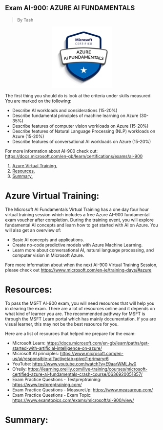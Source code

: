 ## Exam AI-900: AZURE AI FUNDAMENTALS
> By Tash

<p align="center">
<img max-height=200 height=200 src="https://github.com/ciph3rwoman/AI-900_StudyNotes/blob/main/AI_Fundamentals.png"/>
</p>

The first thing you should do is look at the criteria under skills measured. You are marked on the following:

- Describe AI workloads and considerations (15-20%)
- Describe fundamental principles of machine learning on Azure (30-35%)
- Describe features of computer vision workloads on Azure (15-20%)
- Describe features of Natural Language Processing (NLP) workloads on Azure (15-20%)
- Describe features of conversational AI workloads on Azure (15-20%)

For more information about AI-900 check out: https://docs.microsoft.com/en-gb/learn/certifications/exams/ai-900

1. [ Azure Virtual Training. ](#training)
2. [ Resources. ](#resources)
3. [ Summary. ](#summary)


# Azure Virtual Training:
<a name="training"></a>

The Microsoft AI Fundamentals Virtual Training has a one day four hour virtual training session which includes a free Azure AI-900 fundamental exam voucher after completion. During the training event, you will explore fundamental AI concepts and learn how to get started with AI on Azure. You will also get an overview of:

- Basic AI concepts and applications.
- Create no-code predictive models with Azure Machine Learning.
- Learn more about conversational AI, natural language processing, and computer vision in Microsoft Azure.

Fore more information about when the next AI-900 Virtual Training Session, please check out https://www.microsoft.com/en-ie/training-days/#azure

# Resources:
<a name="resources"></a>
To pass the MSFT AI-900 exam, you will need resources that will help you in clearing the exam. There are a lot of resources online and it depends on what kind of learner you are. The recommended pathway for MSFT is through the MSFT Learn portal which has mainly documentation. If you are visual learner, this may not be the best resource for you. 

Here are a list of resources that helped me prepare for the exam:

- Microsoft Learn: https://docs.microsoft.com/en-gb/learn/paths/get-started-with-artificial-intelligence-on-azure/
- Microsoft AI principles: https://www.microsoft.com/en-us/ai/responsible-ai?activetab=pivot1:primaryr6
- YouTube: https://www.youtube.com/watch?v=E9aarWMLJw0
- O'reily: https://learning.oreilly.com/live-training/courses/microsoft-certified-azure-ai-fundamentals-crash-course/0636920051857/
- Exam Practice Questions - Testpreptraining: https://www.testpreptraining.com/
- Exam Practice Questions - MeasureUp: https://www.measureup.com/ 
- Exam Practice Questions - Exam Topic: https://www.examtopics.com/exams/microsoft/ai-900/view/

# Summary:
<a name="summary"></a>






